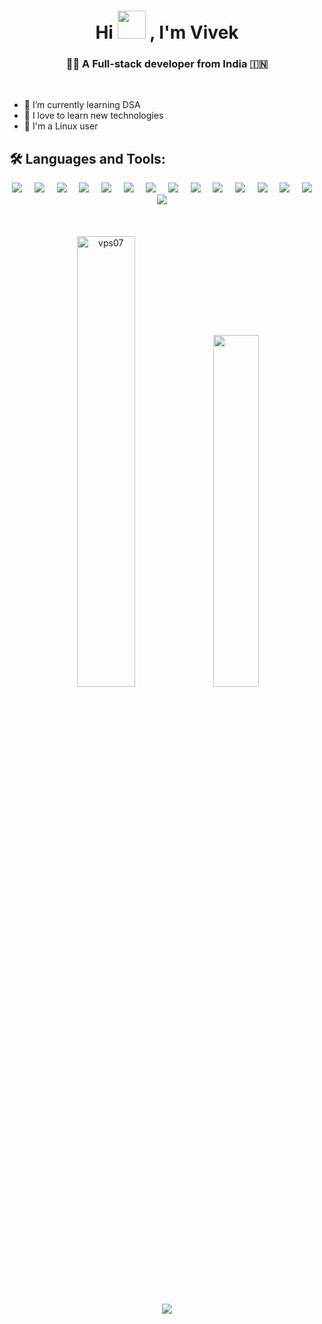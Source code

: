 <h1 align="center">Hi <img src="https://media.tenor.com/SNL9_xhZl9oAAAAi/waving-hand-joypixels.gif" width="45px"/> , I'm Vivek</h1>

<div align="center">
   <h3> 👩‍💻 A Full-stack developer from India 🇮🇳 </h3>
</div>

<br/>

- 🌱 I’m currently learning DSA
- 💛 I love to learn new technologies
- 🐧 I'm a Linux user

<h2 align="left">🛠️ Languages and Tools:</h2>

<p align="center">
<img src="https://img.shields.io/badge/-HTML5-E34F26?style=for-the-badge&logo=html5&logoColor=white" />&nbsp;&nbsp;&nbsp;&nbsp;
<img src="https://img.shields.io/badge/-CSS3-1572B6?style=for-the-badge&logo=css3" />&nbsp;&nbsp;&nbsp;&nbsp;
<img src="https://img.shields.io/badge/-javascript-black?style=for-the-badge&logo=javascript" />&nbsp;&nbsp;&nbsp;&nbsp;
<img src="https://img.shields.io/badge/-typescript-black?style=for-the-badge&logo=typescript" />&nbsp;&nbsp;&nbsp;&nbsp;
<!-- <img src="https://img.shields.io/badge/-C++-224373?style=for-the-badge&logo=cplusplus" />&nbsp;&nbsp;&nbsp;&nbsp; --!>
<img src="https://img.shields.io/badge/-java-ec2025?style=for-the-badge&logo=java" />&nbsp;&nbsp;&nbsp;&nbsp;
<!-- <img src="https://img.shields.io/badge/-python-202020?style=for-the-badge&logo=python" />&nbsp;&nbsp;&nbsp;&nbsp; --!>
<img src="https://img.shields.io/badge/-tailwindcss-222945?style=for-the-badge&logo=tailwindcss" />&nbsp;&nbsp;&nbsp;&nbsp;
<!-- <img src="https://img.shields.io/badge/-Bootstrap-5f408a?style=for-the-badge&logo=bootstrap&logoColor=white" />&nbsp;&nbsp;&nbsp;&nbsp; --!>
<img src="https://img.shields.io/badge/-Reactjs-292c33?style=for-the-badge&logo=react" />&nbsp;&nbsp;&nbsp;&nbsp;
<img src="https://img.shields.io/badge/-Express-292c33?style=for-the-badge&logo=express" />&nbsp;&nbsp;&nbsp;&nbsp;
<img src="https://img.shields.io/badge/-Nodejs-404137?style=for-the-badge&logo=node.js" />&nbsp;&nbsp;&nbsp;&nbsp;
<img src="https://img.shields.io/badge/-MongoDB-292c33?style=for-the-badge&logo=mongodb" />&nbsp;&nbsp;&nbsp;&nbsp;
<img src="https://img.shields.io/badge/-MySQL-000000?style=for-the-badge&logo=mysql" />&nbsp;&nbsp;&nbsp;&nbsp;
<img src="https://img.shields.io/badge/-GitHub-181717?style=for-the-badge&logo=github" />&nbsp;&nbsp;&nbsp;&nbsp;
<img src="https://img.shields.io/badge/-Git-black?style=for-the-badge&logo=git" />&nbsp;&nbsp;&nbsp;&nbsp;
<img src="https://img.shields.io/badge/Editor-VSCode-blue?style=for-the-badge&logo=visual-studio-code&logoColor=white" />&nbsp;&nbsp;&nbsp;&nbsp;
<img src="https://img.shields.io/badge/-linux-black?style=for-the-badge&logo=linux" />&nbsp;&nbsp;&nbsp;&nbsp;
</p>

<br/>
<br/>

<div align="center">
   <img src="https://github-readme-stats.vercel.app/api?username=vps07&show_icons=true&rank_icon=github&theme=tokyonight&locale=en" alt="vps07" width="43%"/>
   <img src="https://github-readme-stats.vercel.app/api/top-langs/?username=vps07&layout=compact&theme=tokyonight&count_private=true" style="width: 38%;">
 </div>
 
 <br/>
<!-- <a href="https://visitorbadge.io/status?path=vps07" align="center"><img align="center" src="https://api.visitorbadge.io/api/visitors?path=vps07&countColor=%23dce775&style=flat" /></a> --!>
<p align="center"><img src="https://api.visitorbadge.io/api/visitors?path=vps07&countColor=%23dce775&style=flat" /></p>
